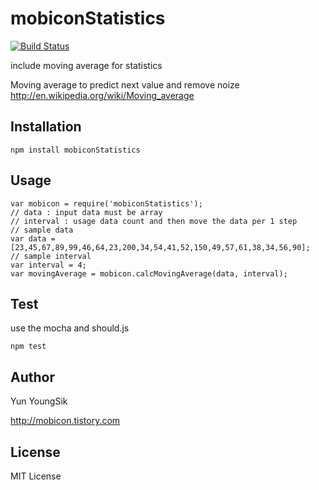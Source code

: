 mobiconStatistics
=================

[![Build Status](https://travis-ci.org/ysyun/mobiconStatistics.png?branch=master)](https://travis-ci.org/ysyun/mobiconStatistics)

include moving average for statistics

Moving average to predict next value and remove noize http://en.wikipedia.org/wiki/Moving_average


## Installation
    npm install mobiconStatistics

## Usage
    var mobicon = require('mobiconStatistics');
    // data : input data must be array
    // interval : usage data count and then move the data per 1 step
    // sample data
    var data = [23,45,67,89,99,46,64,23,200,34,54,41,52,150,49,57,61,38,34,56,90];
    // sample interval
    var interval = 4;
    var movingAverage = mobicon.calcMovingAverage(data, interval);
    
## Test
use the mocha and should.js

    npm test

## Author
Yun YoungSik 

http://mobicon.tistory.com

## License
MIT License
